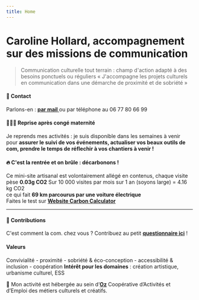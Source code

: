```yaml
---
title: Home
---
```


# Caroline Hollard, accompagnement sur des missions de communication

> Communication culturelle tout terrain : champ d'action adapté à des besoins ponctuels ou réguliers « J'accompagne les projets culturels en communication dans une démarche de proximité et de sobriété »

#### 💌 Contact
Parlons-en : <a href="mailto:caroline.hollard@proton.me"> **par mail** </a> ou par téléphone au 06 77 80 66 99

#### 🏋🏻‍♀️ Reprise après congé maternité 
Je reprends mes activités : je suis disponible dans les semaines à venir pour **assurer le suivi de vos événements, actualiser vos beaux outils de com, prendre le temps de réflechir à vos chantiers à venir  !**

#### 🔥 C'est la rentrée et on brûle : décarbonons ! 
Ce mini-site artisanal est volontairement allégé en contenus, chaque visite pèse **0.03g CO2** 
Sur 10 000 visites par mois sur 1 an (soyons large) = 4.16 kg CO2  
ce qui fait **69 km parcourus par une voiture électrique**  
Faites le test sur [**Website Carbon Calculator**](https://www.websitecarbon.com/ "Website Carbon Calculator") 

--------------

#### 🙏 Contributions
C'est comment la com. chez vous ? Contribuez au petit [**questionnaire ici**](https://framaforms.org/cest-comment-la-com-chez-vous-1643731593/ "questionnaire ici") !

#### Valeurs
Convivialité - proximité - sobriété & éco-conception - accessibilité & inclusion - coopération 
**Intérêt pour les domaines** : création artistique, urbanisme culturel, ESS

🎪 Mon activité est hébergée au sein d’[**Oz**](https://www.oz-coop.fr/ "Oz") Coopérative d’Activités et d’Emploi des métiers culturels et créatifs.

